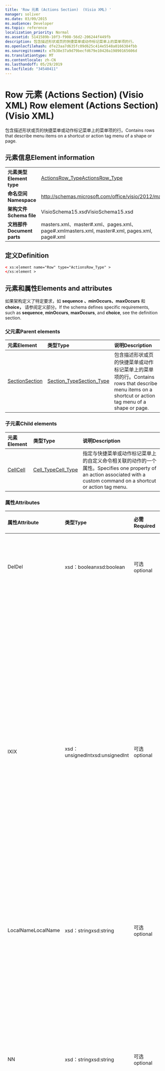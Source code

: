 ```yaml
---
title: 'Row 元素 (Actions Section)  (Visio XML) '
manager: soliver
ms.date: 03/09/2015
ms.audience: Developer
ms.topic: reference
localization_priority: Normal
ms.assetid: 5141589b-10f3-f908-56d2-206244f449fb
description: 包含描述形状或页的快捷菜单或动作标记菜单上的菜单项的行。
ms.openlocfilehash: dfe23aa7d635fc09d625c414e5548a0166384fbb
ms.sourcegitcommit: e7b38e37a9d79becfd679e10420a19890165606d
ms.translationtype: MT
ms.contentlocale: zh-CN
ms.lasthandoff: 05/29/2019
ms.locfileid: "34540411"
---
```

# <a name="row-element-actions-section-visio-xml"></a><span data-ttu-id="b33c9-103">Row 元素 (Actions Section)  (Visio XML) </span><span class="sxs-lookup"><span data-stu-id="b33c9-103">Row element (Actions Section) (Visio XML)</span></span>

<span data-ttu-id="b33c9-104">包含描述形状或页的快捷菜单或动作标记菜单上的菜单项的行。</span><span class="sxs-lookup"><span data-stu-id="b33c9-104">Contains rows that describe menu items on a shortcut or action tag menu of a shape or page.</span></span>
  
## <a name="element-information"></a><span data-ttu-id="b33c9-105">元素信息</span><span class="sxs-lookup"><span data-stu-id="b33c9-105">Element information</span></span>

|||
|:-----|:-----|
|<span data-ttu-id="b33c9-106">**元素类型**</span><span class="sxs-lookup"><span data-stu-id="b33c9-106">**Element type**</span></span> <br/> |[<span data-ttu-id="b33c9-107">ActionsRow_Type</span><span class="sxs-lookup"><span data-stu-id="b33c9-107">ActionsRow_Type</span></span>](actionsrow_type-complextypevisio-xml.md) <br/> |
|<span data-ttu-id="b33c9-108">**命名空间**</span><span class="sxs-lookup"><span data-stu-id="b33c9-108">**Namespace**</span></span> <br/> |http://schemas.microsoft.com/office/visio/2012/main  <br/> |
|<span data-ttu-id="b33c9-109">**架构文件**</span><span class="sxs-lookup"><span data-stu-id="b33c9-109">**Schema file**</span></span> <br/> |<span data-ttu-id="b33c9-110">VisioSchema15.xsd</span><span class="sxs-lookup"><span data-stu-id="b33c9-110">VisioSchema15.xsd</span></span>  <br/> |
|<span data-ttu-id="b33c9-111">**文档部件**</span><span class="sxs-lookup"><span data-stu-id="b33c9-111">**Document parts**</span></span> <br/> |<span data-ttu-id="b33c9-112">masters.xml、master#.xml、pages.xml、page#.xml</span><span class="sxs-lookup"><span data-stu-id="b33c9-112">masters.xml, master#.xml, pages.xml, page#.xml</span></span>  <br/> |
   
## <a name="definition"></a><span data-ttu-id="b33c9-113">定义</span><span class="sxs-lookup"><span data-stu-id="b33c9-113">Definition</span></span>

```XML
< xs:element name="Row" type="ActionsRow_Type" >
</xs:element >
```

## <a name="elements-and-attributes"></a><span data-ttu-id="b33c9-114">元素和属性</span><span class="sxs-lookup"><span data-stu-id="b33c9-114">Elements and attributes</span></span>

<span data-ttu-id="b33c9-115">如果架构定义了特定要求，如 **sequence** **、minOccurs、maxOccurs** 和 **choice，** 请参阅定义部分。</span><span class="sxs-lookup"><span data-stu-id="b33c9-115">If the schema defines specific requirements, such as **sequence**, **minOccurs**, **maxOccurs**, and **choice**, see the definition section.</span></span> 
  
### <a name="parent-elements"></a><span data-ttu-id="b33c9-116">父元素</span><span class="sxs-lookup"><span data-stu-id="b33c9-116">Parent elements</span></span>

|<span data-ttu-id="b33c9-117">**元素**</span><span class="sxs-lookup"><span data-stu-id="b33c9-117">**Element**</span></span>|<span data-ttu-id="b33c9-118">**类型**</span><span class="sxs-lookup"><span data-stu-id="b33c9-118">**Type**</span></span>|<span data-ttu-id="b33c9-119">**说明**</span><span class="sxs-lookup"><span data-stu-id="b33c9-119">**Description**</span></span>|
|:-----|:-----|:-----|
|[<span data-ttu-id="b33c9-120">Section</span><span class="sxs-lookup"><span data-stu-id="b33c9-120">Section</span></span>](section-element-sheet_type-complextypevisio-xml.md) <br/> |[<span data-ttu-id="b33c9-121">Section_Type</span><span class="sxs-lookup"><span data-stu-id="b33c9-121">Section_Type</span></span>](section_type-complextypevisio-xml.md) <br/> |<span data-ttu-id="b33c9-122">包含描述形状或页的快捷菜单或动作标记菜单上的菜单项的行。</span><span class="sxs-lookup"><span data-stu-id="b33c9-122">Contains rows that describe menu items on a shortcut or action tag menu of a shape or page.</span></span>  <br/> |
   
### <a name="child-elements"></a><span data-ttu-id="b33c9-123">子元素</span><span class="sxs-lookup"><span data-stu-id="b33c9-123">Child elements</span></span>

|<span data-ttu-id="b33c9-124">**元素**</span><span class="sxs-lookup"><span data-stu-id="b33c9-124">**Element**</span></span>|<span data-ttu-id="b33c9-125">**类型**</span><span class="sxs-lookup"><span data-stu-id="b33c9-125">**Type**</span></span>|<span data-ttu-id="b33c9-126">**说明**</span><span class="sxs-lookup"><span data-stu-id="b33c9-126">**Description**</span></span>|
|:-----|:-----|:-----|
|[<span data-ttu-id="b33c9-127">Cell</span><span class="sxs-lookup"><span data-stu-id="b33c9-127">Cell</span></span>](cell-element-actions-rowvisio-xml.md) <br/> |[<span data-ttu-id="b33c9-128">Cell_Type</span><span class="sxs-lookup"><span data-stu-id="b33c9-128">Cell_Type</span></span>](cell_type-complextypevisio-xml.md) <br/> |<span data-ttu-id="b33c9-129">指定与快捷菜单或动作标记菜单上的自定义命令相关联的动作的一个属性。</span><span class="sxs-lookup"><span data-stu-id="b33c9-129">Specifies one property of an action associated with a custom command on a shortcut or action tag menu.</span></span>  <br/> |
   
### <a name="attributes"></a><span data-ttu-id="b33c9-130">属性</span><span class="sxs-lookup"><span data-stu-id="b33c9-130">Attributes</span></span>

|<span data-ttu-id="b33c9-131">**属性**</span><span class="sxs-lookup"><span data-stu-id="b33c9-131">**Attribute**</span></span>|<span data-ttu-id="b33c9-132">**类型**</span><span class="sxs-lookup"><span data-stu-id="b33c9-132">**Type**</span></span>|<span data-ttu-id="b33c9-133">**必需**</span><span class="sxs-lookup"><span data-stu-id="b33c9-133">**Required**</span></span>|<span data-ttu-id="b33c9-134">**描述**</span><span class="sxs-lookup"><span data-stu-id="b33c9-134">**Description**</span></span>|<span data-ttu-id="b33c9-135">**可能的值**</span><span class="sxs-lookup"><span data-stu-id="b33c9-135">**Possible values**</span></span>|
|:-----|:-----|:-----|:-----|:-----|
|<span data-ttu-id="b33c9-136">Del</span><span class="sxs-lookup"><span data-stu-id="b33c9-136">Del</span></span>  <br/> |<span data-ttu-id="b33c9-137">xsd：boolean</span><span class="sxs-lookup"><span data-stu-id="b33c9-137">xsd:boolean</span></span>  <br/> |<span data-ttu-id="b33c9-138">可选</span><span class="sxs-lookup"><span data-stu-id="b33c9-138">optional</span></span>  <br/> |<span data-ttu-id="b33c9-139">指定是否已删除从主控形状继承的行。</span><span class="sxs-lookup"><span data-stu-id="b33c9-139">Specifies whether a row that would otherwise be inherited from a master shape has been deleted.</span></span>  <br/> |<span data-ttu-id="b33c9-140">xsd：boolean 类型的值。</span><span class="sxs-lookup"><span data-stu-id="b33c9-140">Values of the xsd:boolean type.</span></span>  <br/> |
|<span data-ttu-id="b33c9-141">IX</span><span class="sxs-lookup"><span data-stu-id="b33c9-141">IX</span></span>  <br/> |<span data-ttu-id="b33c9-142">xsd：unsignedInt</span><span class="sxs-lookup"><span data-stu-id="b33c9-142">xsd:unsignedInt</span></span>  <br/> |<span data-ttu-id="b33c9-143">可选</span><span class="sxs-lookup"><span data-stu-id="b33c9-143">optional</span></span>  <br/> |<span data-ttu-id="b33c9-144">指定行的从 1 开始标识符。</span><span class="sxs-lookup"><span data-stu-id="b33c9-144">Specifies the one-based identifier for the row.</span></span> <span data-ttu-id="b33c9-145">它应不唯一，并且大于同一节中的其他标识符。IX 属性仅用于 Character、Connection、Field、FillGradient、Geometry、Layer、LineGradient、Paragraph、Reviewer、Scratch 和 Tabs 部分。</span><span class="sxs-lookup"><span data-stu-id="b33c9-145">It should be unqiue and greater than other identifiers in the same section.The IX attribute is only used for the Character, Connection, Field, FillGradient, Geometry, Layer, LineGradient, Paragraph, Reviewer, Scratch, and Tabs sections.</span></span> <span data-ttu-id="b33c9-146">一行只能有一个 IX 或 N 属性。</span><span class="sxs-lookup"><span data-stu-id="b33c9-146">A row can only have one of the IX or N attributes.</span></span>  <br/> |<span data-ttu-id="b33c9-147">xsd：unsignedInt 类型的值。</span><span class="sxs-lookup"><span data-stu-id="b33c9-147">Values of the xsd:unsignedInt type.</span></span>  <br/> |
|<span data-ttu-id="b33c9-148">LocalName</span><span class="sxs-lookup"><span data-stu-id="b33c9-148">LocalName</span></span>  <br/> |<span data-ttu-id="b33c9-149">xsd：string</span><span class="sxs-lookup"><span data-stu-id="b33c9-149">xsd:string</span></span>  <br/> |<span data-ttu-id="b33c9-150">可选</span><span class="sxs-lookup"><span data-stu-id="b33c9-150">optional</span></span>  <br/> |<span data-ttu-id="b33c9-151">指定行的唯一依赖于语言的名称。</span><span class="sxs-lookup"><span data-stu-id="b33c9-151">Specifies the unique language-dependent name of the row.</span></span>  <br/> |<span data-ttu-id="b33c9-152">xsd：string 类型的值。</span><span class="sxs-lookup"><span data-stu-id="b33c9-152">Values of the xsd:string type.</span></span>  <br/> |
|<span data-ttu-id="b33c9-153">N</span><span class="sxs-lookup"><span data-stu-id="b33c9-153">N</span></span>  <br/> |<span data-ttu-id="b33c9-154">xsd：string</span><span class="sxs-lookup"><span data-stu-id="b33c9-154">xsd:string</span></span>  <br/> |<span data-ttu-id="b33c9-155">可选</span><span class="sxs-lookup"><span data-stu-id="b33c9-155">optional</span></span>  <br/> |<span data-ttu-id="b33c9-156">指定行的唯一与语言无关的名称。N 属性仅用于 User、Property、Actions、Control、Connection、Hyperlink 和 ActionTag 部分。</span><span class="sxs-lookup"><span data-stu-id="b33c9-156">Specifies the unique language-independent name of the row.The N attribute is only used for the User, Property, Actions, Control, Connection, Hyperlink, and ActionTag sections.</span></span> <span data-ttu-id="b33c9-157">一行只能有一个 IX 或 N 属性。</span><span class="sxs-lookup"><span data-stu-id="b33c9-157">A row can only have one of the IX or N attributes.</span></span>  <br/> |<span data-ttu-id="b33c9-158">xsd：string 类型的值。</span><span class="sxs-lookup"><span data-stu-id="b33c9-158">Values of the xsd:string type.</span></span>  <br/> |
|<span data-ttu-id="b33c9-159">T</span><span class="sxs-lookup"><span data-stu-id="b33c9-159">T</span></span>  <br/> |<span data-ttu-id="b33c9-160">xsd：string</span><span class="sxs-lookup"><span data-stu-id="b33c9-160">xsd:string</span></span>  <br/> |<span data-ttu-id="b33c9-161">可选</span><span class="sxs-lookup"><span data-stu-id="b33c9-161">optional</span></span>  <br/> |<span data-ttu-id="b33c9-162">指定由行表示的几何路径类型，并用于几何可视化。</span><span class="sxs-lookup"><span data-stu-id="b33c9-162">Specifies the type of the geometric path represented by the row and used in geometry visualization.</span></span> <span data-ttu-id="b33c9-163">T 属性仅用于"Geometry"内容。</span><span class="sxs-lookup"><span data-stu-id="b33c9-163">The T attribute is only used for the Geometry section.</span></span>  <br/> |<span data-ttu-id="b33c9-164">xsd：string 类型的值。</span><span class="sxs-lookup"><span data-stu-id="b33c9-164">Values of the xsd:string type.</span></span>  <br/> |
   

